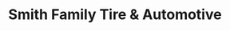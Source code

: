 ---
title: "Smith Family Tire & Automotive"
url: /mills-river/smith-family-tire-and-automotive/
shop: car repair
---